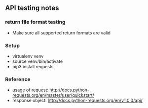 ## API testing notes
### return file format testing
* Make sure all supported return formats are valid

### Setup
* virtualenv venv
* source venv/bin/activate
* pip3 install requests

### Reference
* usage of request: http://docs.python-requests.org/en/master/user/quickstart/
* response object: http://docs.python-requests.org/en/v1.0.0/api/

